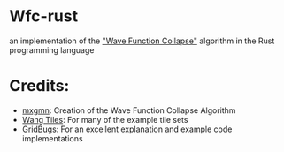 # Wfc-rust
an implementation of the ["Wave Function Collapse"](https://github.com/mxgmn/WaveFunctionCollapse) algorithm in the Rust programming language

# Credits:
- [mxgmn](https://github.com/mxgmn): Creation of the Wave Function Collapse Algorithm
- [Wang Tiles](http://www.cr31.co.uk/stagecast/wang/tiles_e.html): For many of the example tile sets
- [GridBugs](https://www.gridbugs.org/wave-function-collapse/): For an excellent explanation and example code implementations
